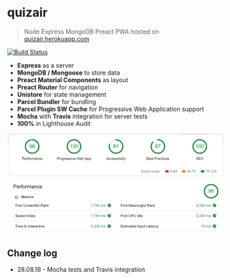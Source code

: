 # quizair

> Node Express MongoDB Preact PWA hosted on [quizair.herokuapp.com](https://quizair.herokuapp.com/)

[![Build Status](https://travis-ci.org/keemor/quizair.svg?branch=master)](https://travis-ci.org/keemor/quizair)

-   **Express** as a server
-   **MongoDB / Mongoose** to store data
-   **Preact Material Components** as layout
-   **Preact Router** for navigation
-   **Unistore** for state management
-   **Parcel Bundler** for bundling
-   **Parcel Plugin SW Cache** for Progressive Web Application support
-   **Mocha** with **Travis** integration for server tests
-   **100%** in Lighthouse Audit

<p>
    <img src="client/img/lighthouse.png" alt="Lighthouse" class="scale" />
</p>

## Change log

-   28.08.18 - Mocha tests and Travis integration
